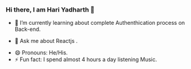 ### Hi there, I am Hari Yadharth 👋

<!-- - 🔭 I’m currently working on ... -->
- 🌱 I’m currently learning about complete Authenthication process on Back-end.
<!-- - 👯 I’m looking to collaborate on ... -->
<!-- - 🤔 I’m looking for help with ... -->
- 💬 Ask me about Reactjs .
<!-- - 📫 How to reach me: ... -->
- 😄 Pronouns: He/His.
- ⚡ Fun fact: I spend almost 4 hours a day listening Music.

